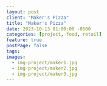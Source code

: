 ```yaml
---
layout: post
client: "Maker's Pizza"
title: "Maker's Pizza"
date: 2023-10-13 01:00:00 -0500
categories: [project, food, retail]
feature: true
postPage: false
tags:
images:
  - img-project/maker1.jpg
  - img-project/maker2.jpg
  - img-project/maker3.jpg
---
```

